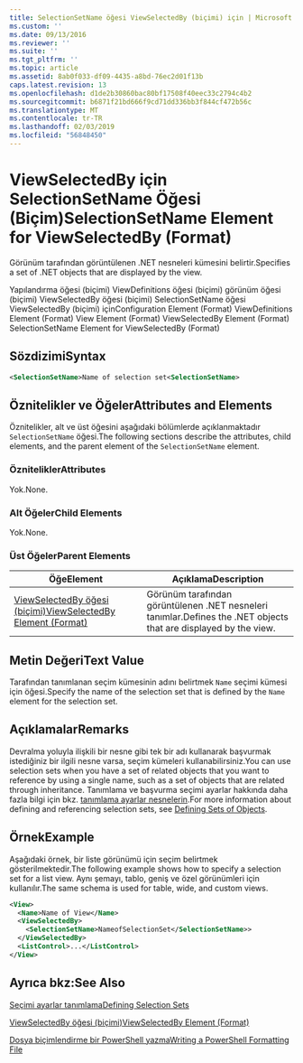```yaml
---
title: SelectionSetName öğesi ViewSelectedBy (biçimi) için | Microsoft Docs
ms.custom: ''
ms.date: 09/13/2016
ms.reviewer: ''
ms.suite: ''
ms.tgt_pltfrm: ''
ms.topic: article
ms.assetid: 8ab0f033-df09-4435-a8bd-76ec2d01f13b
caps.latest.revision: 13
ms.openlocfilehash: d1de2b30860bac80bf17508f40eec33c2794c4b2
ms.sourcegitcommit: b6871f21bd666f9cd71dd336bb3f844cf472b56c
ms.translationtype: MT
ms.contentlocale: tr-TR
ms.lasthandoff: 02/03/2019
ms.locfileid: "56848450"
---
```

# <a name="selectionsetname-element-for-viewselectedby-format"></a><span data-ttu-id="b7cd3-102">ViewSelectedBy için SelectionSetName Öğesi (Biçim)</span><span class="sxs-lookup"><span data-stu-id="b7cd3-102">SelectionSetName Element for ViewSelectedBy (Format)</span></span>

<span data-ttu-id="b7cd3-103">Görünüm tarafından görüntülenen .NET nesneleri kümesini belirtir.</span><span class="sxs-lookup"><span data-stu-id="b7cd3-103">Specifies a set of .NET objects that are displayed by the view.</span></span>

<span data-ttu-id="b7cd3-104">Yapılandırma öğesi (biçimi) ViewDefinitions öğesi (biçimi) görünüm öğesi (biçimi) ViewSelectedBy öğesi (biçimi) SelectionSetName öğesi ViewSelectedBy (biçimi) için</span><span class="sxs-lookup"><span data-stu-id="b7cd3-104">Configuration Element (Format) ViewDefinitions Element (Format) View Element (Format) ViewSelectedBy Element (Format) SelectionSetName Element for ViewSelectedBy (Format)</span></span>

## <a name="syntax"></a><span data-ttu-id="b7cd3-105">Sözdizimi</span><span class="sxs-lookup"><span data-stu-id="b7cd3-105">Syntax</span></span>

```xml
<SelectionSetName>Name of selection set<SelectionSetName>
```

## <a name="attributes-and-elements"></a><span data-ttu-id="b7cd3-106">Öznitelikler ve Öğeler</span><span class="sxs-lookup"><span data-stu-id="b7cd3-106">Attributes and Elements</span></span>

<span data-ttu-id="b7cd3-107">Öznitelikler, alt ve üst öğesini aşağıdaki bölümlerde açıklanmaktadır `SelectionSetName` öğesi.</span><span class="sxs-lookup"><span data-stu-id="b7cd3-107">The following sections describe the attributes, child elements, and the parent element of the `SelectionSetName` element.</span></span>

### <a name="attributes"></a><span data-ttu-id="b7cd3-108">Öznitelikler</span><span class="sxs-lookup"><span data-stu-id="b7cd3-108">Attributes</span></span>

<span data-ttu-id="b7cd3-109">Yok.</span><span class="sxs-lookup"><span data-stu-id="b7cd3-109">None.</span></span>

### <a name="child-elements"></a><span data-ttu-id="b7cd3-110">Alt Öğeler</span><span class="sxs-lookup"><span data-stu-id="b7cd3-110">Child Elements</span></span>

<span data-ttu-id="b7cd3-111">Yok.</span><span class="sxs-lookup"><span data-stu-id="b7cd3-111">None.</span></span>

### <a name="parent-elements"></a><span data-ttu-id="b7cd3-112">Üst Öğeler</span><span class="sxs-lookup"><span data-stu-id="b7cd3-112">Parent Elements</span></span>

|<span data-ttu-id="b7cd3-113">Öğe</span><span class="sxs-lookup"><span data-stu-id="b7cd3-113">Element</span></span>|<span data-ttu-id="b7cd3-114">Açıklama</span><span class="sxs-lookup"><span data-stu-id="b7cd3-114">Description</span></span>|
|-------------|-----------------|
|[<span data-ttu-id="b7cd3-115">ViewSelectedBy öğesi (biçimi)</span><span class="sxs-lookup"><span data-stu-id="b7cd3-115">ViewSelectedBy Element (Format)</span></span>](./viewselectedby-element-format.md)|<span data-ttu-id="b7cd3-116">Görünüm tarafından görüntülenen .NET nesneleri tanımlar.</span><span class="sxs-lookup"><span data-stu-id="b7cd3-116">Defines the .NET objects that are displayed by the view.</span></span>|

## <a name="text-value"></a><span data-ttu-id="b7cd3-117">Metin Değeri</span><span class="sxs-lookup"><span data-stu-id="b7cd3-117">Text Value</span></span>

<span data-ttu-id="b7cd3-118">Tarafından tanımlanan seçim kümesinin adını belirtmek `Name` seçimi kümesi için öğesi.</span><span class="sxs-lookup"><span data-stu-id="b7cd3-118">Specify the name of the selection set that is defined by the `Name` element for the selection set.</span></span>

## <a name="remarks"></a><span data-ttu-id="b7cd3-119">Açıklamalar</span><span class="sxs-lookup"><span data-stu-id="b7cd3-119">Remarks</span></span>

<span data-ttu-id="b7cd3-120">Devralma yoluyla ilişkili bir nesne gibi tek bir adı kullanarak başvurmak istediğiniz bir ilgili nesne varsa, seçim kümeleri kullanabilirsiniz.</span><span class="sxs-lookup"><span data-stu-id="b7cd3-120">You can use selection sets when you have a set of related objects that you want to reference by using a single name, such as a set of objects that are related through inheritance.</span></span> <span data-ttu-id="b7cd3-121">Tanımlama ve başvurma seçimi ayarlar hakkında daha fazla bilgi için bkz. [tanımlama ayarlar nesnelerin](./defining-selection-sets.md).</span><span class="sxs-lookup"><span data-stu-id="b7cd3-121">For more information about defining and referencing selection sets, see [Defining Sets of Objects](./defining-selection-sets.md).</span></span>

## <a name="example"></a><span data-ttu-id="b7cd3-122">Örnek</span><span class="sxs-lookup"><span data-stu-id="b7cd3-122">Example</span></span>

<span data-ttu-id="b7cd3-123">Aşağıdaki örnek, bir liste görünümü için seçim belirtmek gösterilmektedir.</span><span class="sxs-lookup"><span data-stu-id="b7cd3-123">The following example shows how to specify a selection set for a list view.</span></span> <span data-ttu-id="b7cd3-124">Aynı şemayı, tablo, geniş ve özel görünümleri için kullanılır.</span><span class="sxs-lookup"><span data-stu-id="b7cd3-124">The same schema is used for table, wide, and custom views.</span></span>

```xml
<View>
  <Name>Name of View</Name>
  <ViewSelectedBy>
    <SelectionSetName>NameofSelectionSet</SelectionSetName>>
  </ViewSelectedBy>
  <ListControl>...</ListControl>
</View>
```

## <a name="see-also"></a><span data-ttu-id="b7cd3-125">Ayrıca bkz:</span><span class="sxs-lookup"><span data-stu-id="b7cd3-125">See Also</span></span>

[<span data-ttu-id="b7cd3-126">Seçimi ayarlar tanımlama</span><span class="sxs-lookup"><span data-stu-id="b7cd3-126">Defining Selection Sets</span></span>](./defining-selection-sets.md)

[<span data-ttu-id="b7cd3-127">ViewSelectedBy öğesi (biçimi)</span><span class="sxs-lookup"><span data-stu-id="b7cd3-127">ViewSelectedBy Element (Format)</span></span>](./viewselectedby-element-format.md)

[<span data-ttu-id="b7cd3-128">Dosya biçimlendirme bir PowerShell yazma</span><span class="sxs-lookup"><span data-stu-id="b7cd3-128">Writing a PowerShell Formatting File</span></span>](./writing-a-powershell-formatting-file.md)
